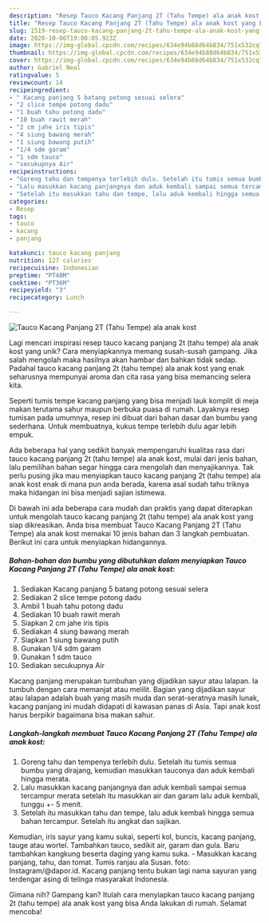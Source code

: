 ```yaml
---
description: "Resep Tauco Kacang Panjang 2T (Tahu Tempe) ala anak kost yang Lezat"
title: "Resep Tauco Kacang Panjang 2T (Tahu Tempe) ala anak kost yang Lezat"
slug: 1519-resep-tauco-kacang-panjang-2t-tahu-tempe-ala-anak-kost-yang-lezat
date: 2020-10-06T19:08:05.923Z
image: https://img-global.cpcdn.com/recipes/634e94b88d64b834/751x532cq70/tauco-kacang-panjang-2t-tahu-tempe-ala-anak-kost-foto-resep-utama.jpg
thumbnail: https://img-global.cpcdn.com/recipes/634e94b88d64b834/751x532cq70/tauco-kacang-panjang-2t-tahu-tempe-ala-anak-kost-foto-resep-utama.jpg
cover: https://img-global.cpcdn.com/recipes/634e94b88d64b834/751x532cq70/tauco-kacang-panjang-2t-tahu-tempe-ala-anak-kost-foto-resep-utama.jpg
author: Gabriel Neal
ratingvalue: 5
reviewcount: 14
recipeingredient:
- " Kacang panjang 5 batang potong sesuai selera"
- "2 slice tempe potong dadu"
- "1 buah tahu potong dadu"
- "10 buah rawit merah"
- "2 cm jahe iris tipis"
- "4 siung bawang merah"
- "1 siung bawang putih"
- "1/4 sdm garam"
- "1 sdm tauco"
- "secukupnya Air"
recipeinstructions:
- "Goreng tahu dan tempenya terlebih dulu. Setelah itu tumis semua bumbu yang dirajang, kemudian masukkan tauconya dan aduk kembali hingga merata."
- "Lalu masukkan kacang panjangnya dan aduk kembali sampai semua tercampur merata setelah itu masukkan air dan garam lalu aduk kembali, tunggu +- 5 menit."
- "Setelah itu masukkan tahu dan tempe, lalu aduk kembali hingga semua bahan tercampur. Setelah itu angkat dan sajikan."
categories:
- Resep
tags:
- tauco
- kacang
- panjang

katakunci: tauco kacang panjang 
nutrition: 127 calories
recipecuisine: Indonesian
preptime: "PT40M"
cooktime: "PT36M"
recipeyield: "3"
recipecategory: Lunch

---
```



![Tauco Kacang Panjang 2T (Tahu Tempe) ala anak kost](https://img-global.cpcdn.com/recipes/634e94b88d64b834/751x532cq70/tauco-kacang-panjang-2t-tahu-tempe-ala-anak-kost-foto-resep-utama.jpg)

Lagi mencari inspirasi resep tauco kacang panjang 2t (tahu tempe) ala anak kost yang unik? Cara menyiapkannya memang susah-susah gampang. Jika salah mengolah maka hasilnya akan hambar dan bahkan tidak sedap. Padahal tauco kacang panjang 2t (tahu tempe) ala anak kost yang enak seharusnya mempunyai aroma dan cita rasa yang bisa memancing selera kita.

Seperti tumis tempe kacang panjang yang bisa menjadi lauk komplit di meja makan terutama sahur maupun berbuka puasa di rumah. Layaknya resep tumisan pada umumnya, resep ini dibuat dari bahan dasar dan bumbu yang sederhana. Untuk membuatnya, kukus tempe terlebih dulu agar lebih empuk.

Ada beberapa hal yang sedikit banyak mempengaruhi kualitas rasa dari tauco kacang panjang 2t (tahu tempe) ala anak kost, mulai dari jenis bahan, lalu pemilihan bahan segar hingga cara mengolah dan menyajikannya. Tak perlu pusing jika mau menyiapkan tauco kacang panjang 2t (tahu tempe) ala anak kost enak di mana pun anda berada, karena asal sudah tahu triknya maka hidangan ini bisa menjadi sajian istimewa.


Di bawah ini ada beberapa cara mudah dan praktis yang dapat diterapkan untuk mengolah tauco kacang panjang 2t (tahu tempe) ala anak kost yang siap dikreasikan. Anda bisa membuat Tauco Kacang Panjang 2T (Tahu Tempe) ala anak kost memakai 10 jenis bahan dan 3 langkah pembuatan. Berikut ini cara untuk menyiapkan hidangannya.

<!--inarticleads1-->

##### Bahan-bahan dan bumbu yang dibutuhkan dalam menyiapkan Tauco Kacang Panjang 2T (Tahu Tempe) ala anak kost:

1. Sediakan  Kacang panjang 5 batang potong sesuai selera
1. Sediakan 2 slice tempe potong dadu
1. Ambil 1 buah tahu potong dadu
1. Sediakan 10 buah rawit merah
1. Siapkan 2 cm jahe iris tipis
1. Sediakan 4 siung bawang merah
1. Siapkan 1 siung bawang putih
1. Gunakan 1/4 sdm garam
1. Gunakan 1 sdm tauco
1. Sediakan secukupnya Air


Kacang panjang merupakan tumbuhan yang dijadikan sayur atau lalapan. Ia tumbuh dengan cara memanjat atau melilit. Bagian yang dijadikan sayur atau lalapan adalah buah yang masih muda dan serat-seratnya masih lunak, kacang panjang ini mudah didapati di kawasan panas di Asia. Tapi anak kost harus berpikir bagaimana bisa makan sahur. 

<!--inarticleads2-->

##### Langkah-langkah membuat Tauco Kacang Panjang 2T (Tahu Tempe) ala anak kost:

1. Goreng tahu dan tempenya terlebih dulu. Setelah itu tumis semua bumbu yang dirajang, kemudian masukkan tauconya dan aduk kembali hingga merata.
1. Lalu masukkan kacang panjangnya dan aduk kembali sampai semua tercampur merata setelah itu masukkan air dan garam lalu aduk kembali, tunggu +- 5 menit.
1. Setelah itu masukkan tahu dan tempe, lalu aduk kembali hingga semua bahan tercampur. Setelah itu angkat dan sajikan.


Kemudian, iris sayur yang kamu sukai, seperti kol, buncis, kacang panjang, tauge atau wortel. Tambahkan tauco, sedikit air, garam dan gula. Baru tambahkan kangkung beserta daging yang kamu suka. - Masukkan kacang panjang, tahu, dan tomat. Tumis ranjau ala Susan. foto: Instagram/@dapor.id. Kacang panjang tentu bukan lagi nama sayuran yang terdengar asing di telinga masyarakat Indonesia. 

Gimana nih? Gampang kan? Itulah cara menyiapkan tauco kacang panjang 2t (tahu tempe) ala anak kost yang bisa Anda lakukan di rumah. Selamat mencoba!
